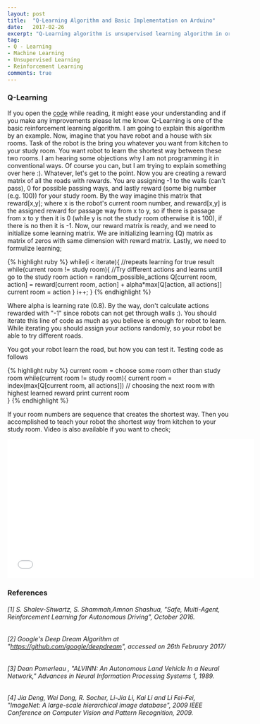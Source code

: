```yaml
---
layout: post
title:  "Q-Learning Algorithm and Basic Implementation on Arduino"
date:   2017-02-26
excerpt: "Q-Learning algorithm is unsupervised learning algorithm in order to make a system learning by itself."
tag:
- Q - Learning
- Machine Learning
- Unsupervised Learning
- Reinforcement Learning
comments: true
---
```

### Q-Learning
If you open the <a href="https://github.com/alidemir1/MachineLearningOnArduinoUno/blob/master/Machine_Q_Learning/Machine_Q_Learning.ino" rel="nofollow">code</a> 
while reading, it might ease your understanding and if you make any improvements please let me know.
Q-Learning is one of the basic reinforcement learning algorithm. I am going to explain this algorithm by an example. Now, imagine that you
have robot and a house with six rooms. Task of the robot is the bring you whatever you want from kitchen to your study room. You want robot
to learn the shortest way between these two rooms. I am hearing some objections why I am not programming it in conventional ways. Of course
you can, but I am trying to explain something over here :). Whatever, let's get to the point. Now you are creating a reward matrix of all the roads with rewards. You are assigning -1 to the walls (can't pass), 0 for possible passing ways, and lastly reward (some big number (e.g. 100)) for your study room.
By the way imagine this matrix that reward[x,y]; where x is the robot's current room number, and reward[x,y] is the assigned reward for passage way from x to y, 
so if there is passage from x to y then it is 0 (while y is not the study room otherwise it is 100), if there is no then it is -1. Now,
our reward matrix is ready, and we need to initialize some learning matrix. We are initializing learning (Q) matrix as matrix of zeros with same 
dimension with reward matrix. Lastly, we need to formulize learning; 

{% highlight ruby %}
while(i < iterate){ //repeats learning for true result 
  while(current room != study room){ //Try different actions and learns untill go to the study room
        action = random_possible_actions
        Q[current room, action] = reward[current room, action] + alpha*max[Q[action, all actions]]
        current room = action
}
i++;
}
{% endhighlight %}

Where alpha is learning rate (0.8). By the way, don't calculate actions rewarded with "-1" since robots can not get through walls :). You should iterate this line of code 
as much as you believe is enough for robot to learn. While iterating you should assign your  actions randomly, so your robot be able to try different roads.

You got your robot learn the road, but how you can test it. Testing code as follows

{% highlight ruby %}
current room = choose some room other than study room
while(current room != study room){
     current room = index(max[Q[current room, all actions]]) // choosing the next room with highest learned reward
     print current room   
 }
{% endhighlight %}

If your room numbers are sequence that creates the shortest way. Then you accomplished to teach your robot the shortest way from kitchen
to your study room. 
Video is also available if you want to check; 

<iframe width="560" height="315" src="//www.youtube.com/embed/uvj-GhsljyA" frameborder="0"> </iframe>


### References
###### [1]  S. Shalev-Shwartz, S. Shammah,Amnon Shashua, "Safe, Multi-Agent, Reinforcement Learning for Autonomous Driving", October 2016.

###### [2] Google's Deep Dream Algorithm at "https://github.com/google/deepdream", accessed on 26th February 2017/

###### [3] Dean Pomerleau , "ALVINN: An Autonomous Land Vehicle In a Neural Network," Advances in Neural Information Processing Systems 1, 1989.

###### [4] Jia Deng, Wei Dong, R. Socher, Li-Jia Li, Kai Li and Li Fei-Fei, "ImageNet: A large-scale hierarchical image database", 2009 IEEE Conference on Computer Vision and Pattern Recognition, 2009.
